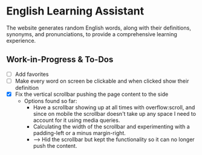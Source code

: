 # English Learning Assistant

The website generates random English words, along with their definitions, synonyms, and pronunciations, to provide a comprehensive learning experience.

## Work-in-Progress & To-Dos

- [ ] Add favorites
- [ ] Make every word on screen be clickable and when clicked show their definition
- [x] Fix the vertical scrollbar pushing the page content to the side
  - Options found so far:
    - Have a scrollbar showing up at all times with overflow:scroll, and since on mobile the scrollbar doesn't take up any space I need to account for it using media queries.
    - Calculating the width of the scrollbar and experimenting with a padding-left or a minus margin-right.
    - --> Hid the scrollbar but kept the functionality so it can no longer push the content.
